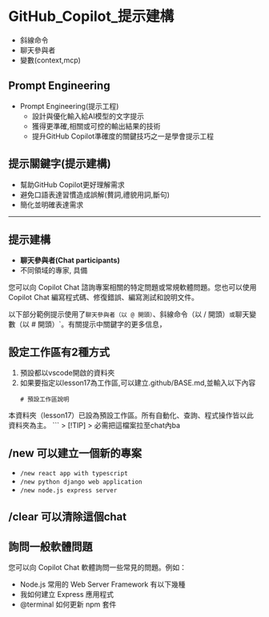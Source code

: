 # GitHub_Copilot_提示建構

- 斜線命令
- 聊天參與者
- 變數(context,mcp)

## Prompt Engineering
- Prompt Engineering(提示工程)
	- 設計與優化輸入給AI模型的文字提示
	- 獲得更準確,相關或可控的輸出結果的技術
	- 提升GitHub Copilot準確度的關鍵技巧之一是學會提示工程

## 提示關鍵字(提示建構)
- 幫助GitHub Copilot更好理解需求
- 避免口語表達習慣造成誤解(贅詞,禮貌用詞,斷句)
- 簡化並明確表達需求

---

## 提示建構

- **聊天參與者(Chat participants)**
- 不同領域的專家, 具備

您可以向 Copilot Chat 諮詢專案相關的特定問題或常規軟體問題。您也可以使用 Copilot Chat 編寫程式碼、修復錯誤、編寫測試和說明文件。

以下部分範例提示使用了`聊天參與者（以 @ 開頭）`、斜線命令（以 / 開頭）`或`聊天變數（以 # 開頭）`。有關提示中關鍵字的更多信息，

## 設定工作區有2種方式
1. 預設都以vscode開啟的資料夾
2. 如果要指定以lesson17為工作區,可以建立.github/BASE.md,並輸入以下內容
	 ```
	 # 預設工作區說明

本資料夾（lesson17）已設為預設工作區。所有自動化、查詢、程式操作皆以此資料夾為主。
	 ```
	 > [!TIP]
	 > 必需把這檔案拉至chat內ba

## /new 可以建立一個新的專案
- `/new react app with typescript`
- `/new python django web application`
- `/new node.js express server`

## /clear 可以清除這個chat

## 詢問一般軟體問題

您可以向 Copilot Chat 軟體詢問一些常見的問題。例如：

- Node.js 常用的 Web Server Framework 有以下幾種
- 我如何建立 Express 應用程式
- @terminal 如何更新 npm 套件